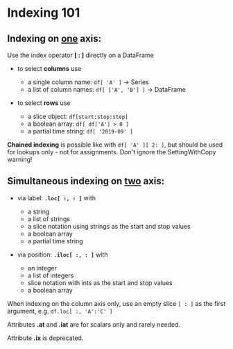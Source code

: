 # Indexing 101

## Indexing on <u>one</u> axis:

Use the index operator **[ : ]** directly on a DataFrame

- to select **columns** use
    - a single column name: `df[ 'A' ]` -> Series
    - a list of column names: `df[ ['A', 'B'] ]` -> DataFrame


- to select **rows** use
    - a slice object: `df[start:stop:step]`
    - a boolean array: `df[ df['A'] > 0 ]`
    - a partial time string: `df[ '2019-09' ]`

**Chained indexing** is possible like with `df[ 'A' ][ 2: ]`, but should be used for lookups only - not for assignments. Don't ignore the SettingWithCopy warning!

## Simultaneous indexing on <u>two</u> axis:

- via label: **`.loc[ :, : ]`** with
    - a string
    - a list of strings
    - a slice notation using strings as the start and stop values
    - a boolean array
    - a partial time string


- via position: **`.iloc[ :, : ]`** with
    - an integer
    - a list of integers
    - slice notation with ints as the start and stop values
    - a boolean array
 

When indexing on the column axis only, use an empty slice `[ : ]` as the first argument, e.g. `df.loc[ :, 'A':'C' ]`

 

Attributes **.at** and **.iat** are for scalars only and rarely needed.

Attribute **.ix** is deprecated.